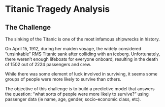 # Titanic Tragedy Analysis
## The Challenge

The sinking of the Titanic is one of the most infamous shipwrecks in history.

On April 15, 1912, during her maiden voyage, the widely considered “unsinkable” RMS Titanic sank after colliding with an iceberg. Unfortunately, there weren’t enough lifeboats for everyone onboard, resulting in the death of 1502 out of 2224 passengers and crew.

While there was some element of luck involved in surviving, it seems some groups of people were more likely to survive than others.

The objective of this challenge is to build a predictive model that answers the question: “what sorts of people were more likely to survive?” using passenger data (ie name, age, gender, socio-economic class, etc). 

